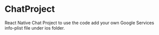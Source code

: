 # ChatProject
React Native Chat Project
to use the code add your own Google Services info-plist file under ios folder.

